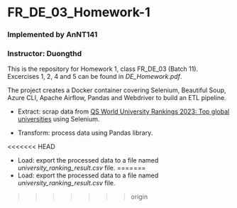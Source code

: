 # FR_DE_03_Homework-1

### Implemented by AnNT141

### Instructor: Duongthd

This is the repository for Homework 1, class FR_DE_03 (Batch 11). Excercises 1, 2, 4 and 5 can be found in *DE_Homework.pdf*.

The project creates a Docker container covering Selenium, Beautiful Soup, Azure CLI, Apache Airflow, Pandas and Webdriver to build an ETL pipeline.

- Extract: scrap data from [QS World University Rankings 2023: Top global universities](https://www.topuniversities.com/university-rankings/world-university-rankings/2023) using Selenium.

- Transform: process data using Pandas library.

<<<<<<< HEAD
- Load: export the processed data to a file named *university_ranking_result.csv* file.
=======
- Load: export the processed data to a file named *university_ranking_result.csv* file.
>>>>>>> origin

